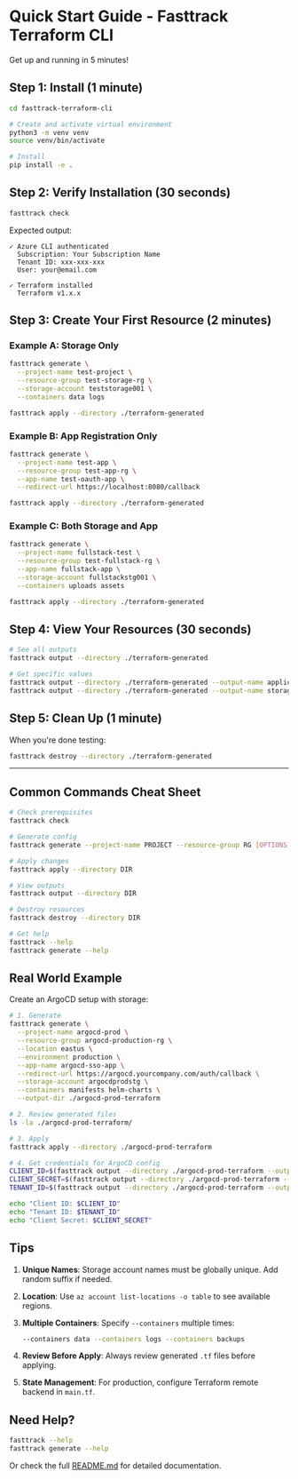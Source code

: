# Quick Start Guide - Fasttrack Terraform CLI

Get up and running in 5 minutes!

## Step 1: Install (1 minute)

```bash
cd fasttrack-terraform-cli

# Create and activate virtual environment
python3 -m venv venv
source venv/bin/activate

# Install
pip install -e .
```

## Step 2: Verify Installation (30 seconds)

```bash
fasttrack check
```

Expected output:
```
✓ Azure CLI authenticated
  Subscription: Your Subscription Name
  Tenant ID: xxx-xxx-xxx
  User: your@email.com

✓ Terraform installed
  Terraform v1.x.x
```

## Step 3: Create Your First Resource (2 minutes)

### Example A: Storage Only

```bash
fasttrack generate \
  --project-name test-project \
  --resource-group test-storage-rg \
  --storage-account teststorage001 \
  --containers data logs

fasttrack apply --directory ./terraform-generated
```

### Example B: App Registration Only

```bash
fasttrack generate \
  --project-name test-app \
  --resource-group test-app-rg \
  --app-name test-oauth-app \
  --redirect-url https://localhost:8080/callback

fasttrack apply --directory ./terraform-generated
```

### Example C: Both Storage and App

```bash
fasttrack generate \
  --project-name fullstack-test \
  --resource-group test-fullstack-rg \
  --app-name fullstack-app \
  --storage-account fullstackstg001 \
  --containers uploads assets

fasttrack apply --directory ./terraform-generated
```

## Step 4: View Your Resources (30 seconds)

```bash
# See all outputs
fasttrack output --directory ./terraform-generated

# Get specific values
fasttrack output --directory ./terraform-generated --output-name application_id
fasttrack output --directory ./terraform-generated --output-name storage_account_name
```

## Step 5: Clean Up (1 minute)

When you're done testing:

```bash
fasttrack destroy --directory ./terraform-generated
```

---

## Common Commands Cheat Sheet

```bash
# Check prerequisites
fasttrack check

# Generate config
fasttrack generate --project-name PROJECT --resource-group RG [OPTIONS]

# Apply changes
fasttrack apply --directory DIR

# View outputs
fasttrack output --directory DIR

# Destroy resources
fasttrack destroy --directory DIR

# Get help
fasttrack --help
fasttrack generate --help
```

## Real World Example

Create an ArgoCD setup with storage:

```bash
# 1. Generate
fasttrack generate \
  --project-name argocd-prod \
  --resource-group argocd-production-rg \
  --location eastus \
  --environment production \
  --app-name argocd-sso-app \
  --redirect-url https://argocd.yourcompany.com/auth/callback \
  --storage-account argocdprodstg \
  --containers manifests helm-charts \
  --output-dir ./argocd-prod-terraform

# 2. Review generated files
ls -la ./argocd-prod-terraform/

# 3. Apply
fasttrack apply --directory ./argocd-prod-terraform

# 4. Get credentials for ArgoCD config
CLIENT_ID=$(fasttrack output --directory ./argocd-prod-terraform --output-name application_id)
CLIENT_SECRET=$(fasttrack output --directory ./argocd-prod-terraform --output-name client_secret)
TENANT_ID=$(fasttrack output --directory ./argocd-prod-terraform --output-name tenant_id)

echo "Client ID: $CLIENT_ID"
echo "Tenant ID: $TENANT_ID"
echo "Client Secret: $CLIENT_SECRET"
```

## Tips

1. **Unique Names**: Storage account names must be globally unique. Add random suffix if needed.

2. **Location**: Use `az account list-locations -o table` to see available regions.

3. **Multiple Containers**: Specify `--containers` multiple times:
   ```bash
   --containers data --containers logs --containers backups
   ```

4. **Review Before Apply**: Always review generated `.tf` files before applying.

5. **State Management**: For production, configure Terraform remote backend in `main.tf`.

## Need Help?

```bash
fasttrack --help
fasttrack generate --help
```

Or check the full [README.md](README.md) for detailed documentation.
